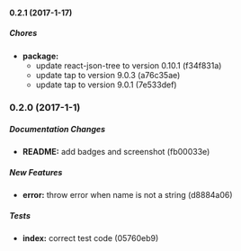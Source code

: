 #### 0.2.1 (2017-1-17)

##### Chores

* **package:**
  * update react-json-tree to version 0.10.1 (f34f831a)
  * update tap to version 9.0.3 (a76c35ae)
  * update tap to version 9.0.1 (7e533def)

### 0.2.0 (2017-1-1)

##### Documentation Changes

* **README:** add badges and screenshot (fb00033e)

##### New Features

* **error:** throw error when name is not a string (d8884a06)

##### Tests

* **index:** correct test code (05760eb9)

